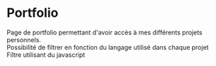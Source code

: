 # Portfolio
Page de portfolio permettant d'avoir accès à mes différents projets personnels. <br>
Possibilité de filtrer en fonction du langage utilisé dans chaque projet <br>
Filtre utilisant du javascript

